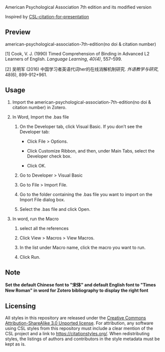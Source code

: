 American Psychological Association 7th edition  and its modified version

Inspired by [CSL-citation-for-presentation](https://github.com/lancefxh/CSL-citation-for-presentation)



Preview
-------

american-psychological-association-7th-edition(no doi & citation number)

[1] Cook, V. J. (1990) Timed Comprehension of Binding in Advanced L2 Learners of English. *Language Learning*, *40(4)*, 557–599.

[2] 吴明军 (2016) 中国学习者英语代词her的在线消解机制研究. *外语教学与研究*, 48(6), 899-912+961.




Usage
-----

1. Import the american-psychological-association-7th-edition(no doi & citation number) in Zotero.


2. In Word, Import the .bas file

    1. On the Developer tab, click Visual Basic. If you don’t see the Developer tab:

        * Click File > Options.

        * Click Customize Ribbon, and then, under Main Tabs, select the Developer check box.

        * Click OK.

    6. Go to Developer > Visual Basic

    7. Go to File > Import File.

    8. Go to the folder containing the .bas file you want to import on the Import File dialog box.

    9. Select the .bas file and click Open.

3. In word, run the Macro

    1. select all the references

    2. Click View > Macros > View Macros.

    3. In the list under Macro name, click the macro you want to run.

    4. Click Run.


Note 
----


**Set the default Chinese font to "宋体" and default English font to  "Times New Roman" in word
for Zotero bibliography to display the right font**


Licensing
---------

All styles in this repository are released under the [Creative Commons Attribution-ShareAlike 3.0 Unported license](https://creativecommons.org/licenses/by-sa/3.0/).
For attribution, any software using CSL styles from this repository must include a clear mention of the CSL project and a link to https://citationstyles.org/.
When redistributing styles, the listings of authors and contributors in the style metadata must be kept as is.
